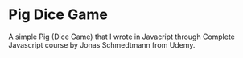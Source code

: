 # Pig Dice Game

A simple Pig (Dice Game) that I wrote in Javacript through Complete Javascript course by Jonas Schmedtmann from Udemy.
